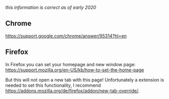 *this information is correct as of early 2020*

## Chrome

https://support.google.com/chrome/answer/95314?hl=en

## Firefox

In Firefox you can set your homepage and new window page: https://support.mozilla.org/en-US/kb/how-to-set-the-home-page

But this will not open a new tab with this page! Unfortunately a extension is needed to set this functionality, I recommend https://addons.mozilla.org/de/firefox/addon/new-tab-override/.
